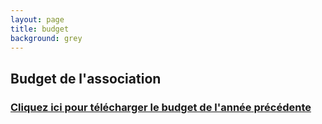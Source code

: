 ```yaml
---
layout: page
title: budget
background: grey
---
```


<section class="page-section">
  <div class="container">
    <div class="row">
      <div class="col-lg-12 text-center">
        <h2 class="section-heading text-uppercase">Budget de l'association</h2>
        <h3 class="section-subheading text-muted"><a href="" target="_blank">Cliquez ici pour télécharger le budget de l'année précédente</a></h3>
      </div>
    </div>
  </div>
</section>

